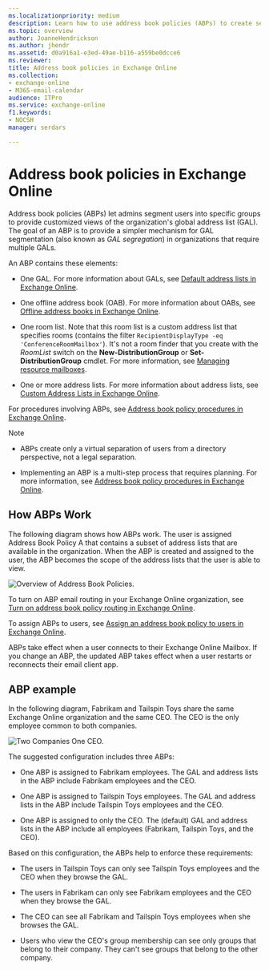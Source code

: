 ```yaml
---
ms.localizationpriority: medium
description: Learn how to use address book policies (ABPs) to create separate virtual organizations with a segmented global address list in Exchange Online.
ms.topic: overview
author: JoanneHendrickson
ms.author: jhendr
ms.assetid: d0a916a1-e3ed-49ae-b116-a559be0dcce6
ms.reviewer: 
title: Address book policies in Exchange Online
ms.collection: 
- exchange-online
- M365-email-calendar
audience: ITPro
ms.service: exchange-online
f1.keywords:
- NOCSH
manager: serdars

---
```


# Address book policies in Exchange Online

Address book policies (ABPs) let admins segment users into specific groups to provide customized views of the organization's global address list (GAL). The goal of an ABP is to provide a simpler mechanism for GAL segmentation (also known as *GAL segregation*) in organizations that require multiple GALs.

An ABP contains these elements:

- One GAL. For more information about GALs, see [Default address lists in Exchange Online](../address-lists/address-lists.md#default-address-lists).

- One offline address book (OAB). For more information about OABs, see [Offline address books in Exchange Online](../offline-address-books/offline-address-books.md).

- One room list. Note that this room list is a custom address list that specifies rooms (contains the filter `RecipientDisplayType -eq 'ConferenceRoomMailbox'`). It's not a room finder that you create with the _RoomList_ switch on the **New-DistributionGroup** or **Set-DistributionGroup** cmdlet. For more information, see [Managing resource mailboxes](../../recipients-in-exchange-online/manage-resource-mailboxes.md).

- One or more address lists. For more information about address lists, see [Custom Address Lists in Exchange Online](../address-lists/address-lists.md#custom-address-lists).

For procedures involving ABPs, see [Address book policy procedures in Exchange Online](address-book-policy-procedures.md).

> [!NOTE]
> 
> - ABPs create only a virtual separation of users from a directory perspective, not a legal separation.
> 
> - Implementing an ABP is a multi-step process that requires planning. For more information, see [Address book policy procedures in Exchange Online](address-book-policy-procedures.md).

## How ABPs Work

The following diagram shows how ABPs work. The user is assigned Address Book Policy A that contains a subset of address lists that are available in the organization. When the ABP is created and assigned to the user, the ABP becomes the scope of the address lists that the user is able to view.

![Overview of Address Book Policies.](../../media/ITPro_Mailbox_ABPOverall.gif)

To turn on ABP email routing in your Exchange Online organization, see [Turn on address book policy routing in Exchange Online](turn-on-address-book-policy-routing.md).

To assign ABPs to users, see [Assign an address book policy to users in Exchange Online](assign-an-address-book-policy-to-mail-users.md).

ABPs take effect when a user connects to their Exchange Online Mailbox. If you change an ABP, the updated ABP takes effect when a user restarts or reconnects their email client app.

## ABP example

In the following diagram, Fabrikam and Tailspin Toys share the same Exchange Online organization and the same CEO. The CEO is the only employee common to both companies.

![Two Companies One CEO.](../../media/ITPro_.gif)

The suggested configuration includes three ABPs:

- One ABP is assigned to Fabrikam employees. The GAL and address lists in the ABP include Fabrikam employees and the CEO.

- One ABP is assigned to Tailspin Toys employees. The GAL and address lists in the ABP include Tailspin Toys employees and the CEO.

- One ABP is assigned to only the CEO. The (default) GAL and address lists in the ABP include all employees (Fabrikam, Tailspin Toys, and the CEO).

Based on this configuration, the ABPs help to enforce these requirements:

- The users in Tailspin Toys can only see Tailspin Toys employees and the CEO when they browse the GAL.

- The users in Fabrikam can only see Fabrikam employees and the CEO when they browse the GAL.

- The CEO can see all Fabrikam and Tailspin Toys employees when she browses the GAL.

- Users who view the CEO's group membership can see only groups that belong to their company. They can't see groups that belong to the other company.
